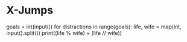 # X-Jumps
goals = int(input())
for distractions in range(goals):
    life, wife = map(int, input().split())
    print((life % wife) + (life // wife))
